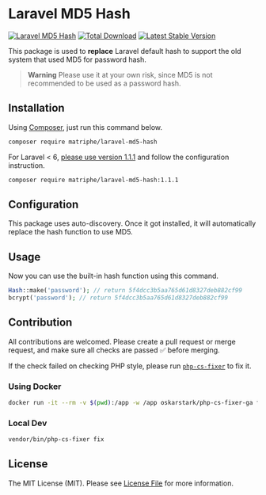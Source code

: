 # Laravel MD5 Hash

[![Laravel MD5 Hash](https://github.com/matriphe/laravel-md5-hash/actions/workflows/master.yml/badge.svg)](https://github.com/matriphe/laravel-md5-hash/actions/workflows/master.yml)
[![Total Download](https://img.shields.io/packagist/dt/matriphe/laravel-md5-hash.svg)](https://packagist.org/packages/matriphe/laravel-md5-hash)
[![Latest Stable Version](https://img.shields.io/packagist/v/matriphe/laravel-md5-hash.svg)](https://packagist.org/packages/matriphe/laravel-md5-hash)

This package is used to **replace** Laravel default hash to support the old system that used MD5 for password hash.

> **Warning**
> Please use it at your own risk, since MD5 is not recommended to be used as a password hash.


## Installation

Using [Composer](https://getcomposer.org/), just run this command below.

```bash
composer require matriphe/laravel-md5-hash
```

For Laravel < 6, [please use version 1.1.1](https://github.com/matriphe/laravel-md5-hash/tree/1.1.1) and follow the
configuration instruction.

```bash
composer require matriphe/laravel-md5-hash:1.1.1
```

## Configuration

This package uses auto-discovery. Once it got installed, it will automatically replace the hash function to use MD5.

## Usage

Now you can use the built-in hash function using this command.

```php
Hash::make('password'); // return 5f4dcc3b5aa765d61d8327deb882cf99
bcrypt('password'); // return 5f4dcc3b5aa765d61d8327deb882cf99
```

## Contribution

All contributions are welcomed. Please create a pull request or merge request, and make sure all checks are passed ✅
before merging.

If the check failed on checking PHP style, please
run [`php-cs-fixer`](https://github.com/FriendsOfPHP/PHP-CS-Fixer) to fix it.

### Using Docker

```bash
docker run -it --rm -v $(pwd):/app -w /app oskarstark/php-cs-fixer-ga fix
```

### Local Dev

```bash
vendor/bin/php-cs-fixer fix
```

## License

The MIT License (MIT). Please see [License File](LICENSE.md) for more information.
